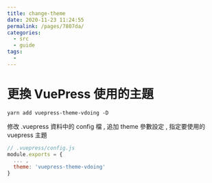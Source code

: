 ```yaml
---
title: change-theme
date: 2020-11-23 11:24:55
permalink: /pages/7807da/
categories:
  - src
  - guide
tags:
  - 
---
```

# 更換 VuePress 使用的主題

```shell script
yarn add vuepress-theme-vdoing -D
```

修改 .vuepress 資料中的 config 檔 , 追加 theme 參數設定 , 指定要使用的 vuepress 主題

```javascript
// .vuepress/config.js
module.exports = {
  ... ,
  theme: 'vuepress-theme-vdoing'
}
```